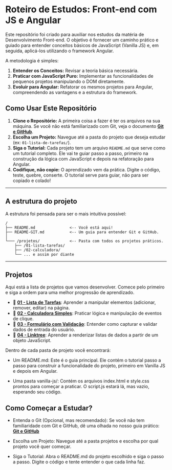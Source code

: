 # Roteiro de Estudos: Front-end com JS e Angular

Este repositório foi criado para auxiliar nos estudos da matéria de Desenvolvimento Front-end. O objetivo é fornecer um caminho prático e guiado para entender conceitos básicos de JavaScript (Vanilla JS) e, em seguida, aplicá-los utilizando o framework Angular.

A metodologia é simples:
1.  **Entender os Conceitos:** Revisar a teoria básica necessária.
2.  **Praticar com JavaScript Puro:** Implementar as funcionalidades de pequenos projetos manipulando o DOM diretamente.
3.  **Evoluir para Angular:** Refatorar os mesmos projetos para Angular, compreendendo as vantagens e a estrutura do framework.

## Como Usar Este Repositório

1.  **Clone o Repositório:** A primeira coisa a fazer é ter os arquivos na sua máquina. Se você não está familiarizado com Git, veja o documento [**Git e GitHub**](./README_GIT.md).
2.  **Escolha um Projeto:** Navegue até a pasta do projeto que deseja estudar (ex: `01-lista-de-tarefas/`).
3.  **Siga o Tutorial:** Cada projeto tem um arquivo `README.md` que serve como um tutorial completo. Ele vai te guiar passo a passo, primeiro na construção da lógica com JavaScript e depois na refatoração para Angular.
4.  **Codifique, não copie:** O aprendizado vem da prática. Digite o código, teste, quebre, conserte. O tutorial serve para guiar, não para ser copiado e colado!

---

## A estrutura do projeto

A estrutura foi pensada para ser o mais intuitiva possível:
```
/
├── README.md               <-- Você está aqui!
├── README-GIT.md           <-- Um guia para entender Git e GitHub.
│
└─── /projetos/             <-- Pasta com todos os projetos práticos.
    ├── /01-lista-tarefas/
    ├── /02-calculadora/
    └── ... e assim por diante
```

---

## Projetos

Aqui está a lista de projetos que vamos desenvolver. Comece pelo primeiro e siga a ordem para uma melhor progressão de aprendizado.

* 📂 **[01 - Lista de Tarefas](./01-lista-tarefas/)**: Aprender a manipular elementos (adicionar, remover, editar) na página.
* 📂 **[02 - Calculadora Simples](./02-calculadora/)**: Praticar lógica e manipulação de eventos de clique.
* 📂 **[03 - Formulário com Validação](./03-form-validacao/)**: Entender como capturar e validar dados de entrada do usuário.
* 📂 **[04 - Linktree](./04-linktree/)**: Aprender a renderizar listas de dados a partir de um objeto JavaScript.

Dentro de cada pasta de projeto você encontrará:

* Um README.md: Este é o guia principal. Ele contém o tutorial passo a passo para construir a funcionalidade do projeto, primeiro em Vanilla JS e depois em Angular.

* Uma pasta vanilla-js/: Contém os arquivos index.html e style.css prontos para começar a praticar. O script.js estará lá, mas vazio, esperando seu código.

## Como Começar a Estudar?
* Entenda o Git (Opcional, mas recomendado): Se você não tem familiaridade com Git e GitHub, dê uma olhada no nosso guia prático:  [**Git e GitHub**](./README_GIT.md)

* Escolha um Projeto: Navegue até a pasta projetos e escolha por qual projeto você quer começar. 

* Siga o Tutorial: Abra o README.md do projeto escolhido e siga o passo a passo. Digite o código e tente entender o que cada linha faz.
